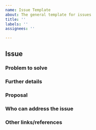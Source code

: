 ```yaml
---
name: Issue Template
about: The general template for issues
title: ''
labels: ''
assignees: ''

---
```


<!--
Use this issue template for pointing out a general issue.
-->
## Issue
<!--
Briefly describe the issue.
-->


### Problem to solve

<!-- Include the following detail as necessary:
* What product or feature(s) affected?
* Any other ideas or requests?
-->

### Further details

<!--
* Any concepts, procedures, reference info *
* Include use cases, benefits, and/or goals for this work.
-->

### Proposal

<!-- Further specifics for how can we solve the problem. -->

### Who can address the issue

<!-- What if any special expertise is required to resolve this issue? -->

### Other links/references

<!-- E.g. related Github issues/MRs -->
